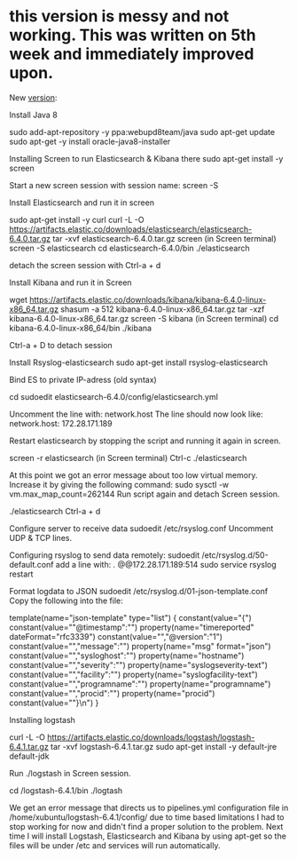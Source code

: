 # this version is messy and not working. This was written on 5th week and immediately improved upon. #
New [version](https://github.com/jisosomppi/log-analysis/blob/master/builds/rsyslog-logstash-es-kibana/Installations.md):

Install Java 8

sudo add-apt-repository -y ppa:webupd8team/java
sudo apt-get update
sudo apt-get -y install oracle-java8-installer

Installing Screen to run Elasticsearch & Kibana there sudo apt-get install -y screen

Start a new screen session with session name: screen -S

Install Elasticsearch and run it in screen

sudo apt-get install -y curl
curl -L -O https://artifacts.elastic.co/downloads/elasticsearch/elasticsearch-6.4.0.tar.gz
tar -xvf elasticsearch-6.4.0.tar.gz
screen (in Screen terminal)
screen -S elasticsearch
cd elasticsearch-6.4.0/bin
./elasticsearch

detach the screen session with Ctrl-a + d

Install Kibana and run it in Screen

wget https://artifacts.elastic.co/downloads/kibana/kibana-6.4.0-linux-x86_64.tar.gz
shasum -a 512 kibana-6.4.0-linux-x86_64.tar.gz
tar -xzf kibana-6.4.0-linux-x86_64.tar.gz
screen -S kibana (in Screen terminal)
cd kibana-6.4.0-linux-x86_64/bin
./kibana

Ctrl-a + D to detach session

Install Rsyslog-elasticsearch
sudo apt-get install rsyslog-elasticsearch

Bind ES to private IP-adress (old syntax)

cd
sudoedit elasticsearch-6.4.0/config/elasticsearch.yml

Uncomment the line with: network.host
The line should now look like:
network.host: 172.28.171.189

Restart elasticsearch by stopping the script and running it again in screen.

screen -r elasticsearch (in Screen terminal)
Ctrl-c
./elasticsearch

At this point we got an error message about too low virtual memory. Increase it by giving the following command:
sudo sysctl -w vm.max_map_count=262144 Run script again and detach Screen session.

./elasticsearch
Ctrl-a + d

Configure server to receive data
sudoedit /etc/rsyslog.conf Uncomment UDP & TCP lines.

Configuring rsyslog to send data remotely:
sudoedit /etc/rsyslog.d/50-default.conf
add a line with: *.* @@172.28.171.189:514
sudo service rsyslog restart

Format logdata to JSON
sudoedit /etc/rsyslog.d/01-json-template.conf
Copy the following into the file:

template(name="json-template"
  type="list") {
    constant(value="{")
      constant(value="\"@timestamp\":\"")     property(name="timereported" dateFormat="rfc3339")
      constant(value="\",\"@version\":\"1")
      constant(value="\",\"message\":\"")     property(name="msg" format="json")
      constant(value="\",\"sysloghost\":\"")  property(name="hostname")
      constant(value="\",\"severity\":\"")    property(name="syslogseverity-text")
      constant(value="\",\"facility\":\"")    property(name="syslogfacility-text")
      constant(value="\",\"programname\":\"") property(name="programname")
      constant(value="\",\"procid\":\"")      property(name="procid")
    constant(value="\"}\n")
}

Installing logstash

curl -L -O https://artifacts.elastic.co/downloads/logstash/logstash-6.4.1.tar.gz
tar -xvf logstash-6.4.1.tar.gz
sudo apt-get install -y default-jre default-jdk

Run ./logstash in Screen session.

cd /logstash-6.4.1/bin
./logtash

We get an error message that directs us to pipelines.yml configuration file in /home/xubuntu/logstash-6.4.1/config/ due to time based limitations I had to stop working for now and didn't find a proper solution to the problem. Next time I will install Logstash, Elasticsearch and Kibana by using apt-get so the files will be under /etc and services will run automatically.
